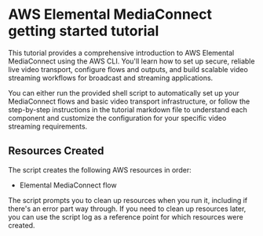 # AWS Elemental MediaConnect getting started tutorial

This tutorial provides a comprehensive introduction to AWS Elemental MediaConnect using the AWS CLI. You'll learn how to set up secure, reliable live video transport, configure flows and outputs, and build scalable video streaming workflows for broadcast and streaming applications.

You can either run the provided shell script to automatically set up your MediaConnect flows and basic video transport infrastructure, or follow the step-by-step instructions in the tutorial markdown file to understand each component and customize the configuration for your specific video streaming requirements.

## Resources Created

The script creates the following AWS resources in order:

- Elemental MediaConnect flow

The script prompts you to clean up resources when you run it, including if there's an error part way through. If you need to clean up resources later, you can use the script log as a reference point for which resources were created.
